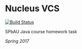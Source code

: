 # Nucleus VCS

[![Build Status](https://travis-ci.org/eshcherbin/spbau-java-2-homework.svg?branch=hw2)](https://travis-ci.org/eshcherbin/spbau-java-2-homework)

SPbAU Java course homework task

_Spring 2017_